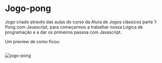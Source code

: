 # Jogo-pong
Jogo criado através das aulas do curso da Alura de Jogos clássicos parte 1: Pong com Javascript, para começarmos a trabalhar nossa Lógica de programação e a dar os primeiros passoa com Javascript.

Um preview de como ficou:

##

![jogo-pong](https://user-images.githubusercontent.com/90864041/178108205-a3dd11df-6971-4f67-9d80-dc6ebbd92896.png)
